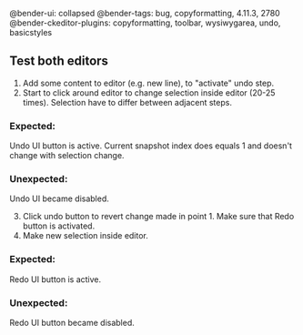 @bender-ui: collapsed
@bender-tags: bug, copyformatting, 4.11.3, 2780
@bender-ckeditor-plugins: copyformatting, toolbar, wysiwygarea, undo, basicstyles

## Test both editors
1. Add some content to editor (e.g. new line), to "activate" undo step.
2. Start to click around editor to change selection inside editor (20-25 times). Selection have to differ between adjacent steps.
### Expected:
Undo UI button is active. Current snapshot index does equals 1 and doesn't change with selection change.
### Unexpected:
Undo UI became disabled.


3. Click undo button to revert change made in point 1. Make sure that Redo button is activated.
4. Make new selection inside editor.
### Expected:
Redo UI button is active.
### Unexpected:
Redo UI button became disabled.
